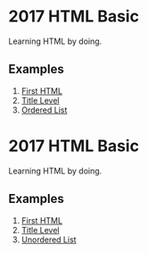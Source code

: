  # 2017 HTML Basic
 
 Learning HTML by doing.
 
 ## Examples
  
 1. [First HTML](first-html)
 1. [Title Level](title-level)
 1. [Ordered List](ordered-list)

# 2017 HTML Basic

Learning HTML by doing.

## Examples

1. [First HTML](first-html)
1. [Title Level](title-level)
1. [Unordered List](unordered-list)